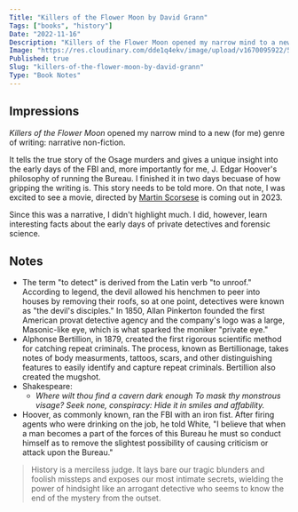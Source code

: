```yaml
---
Title: "Killers of the Flower Moon by David Grann"
Tags: ["books", "history"]
Date: "2022-11-16"
Description: "Killers of the Flower Moon opened my narrow mind to a new (for me) genre of writing: narrative non-fiction. I highly recommend."
Image: "https://res.cloudinary.com/dde1q4ekv/image/upload/v1670095922/514QUJzXGZL._AC_SY780__1_jkxu1l.jpg"
Published: true
Slug: "killers-of-the-flower-moon-by-david-grann"
Type: "Book Notes"
---
```

## Impressions
*Killers of the Flower Moon* opened my narrow mind to a new (for me) genre of writing: narrative non-fiction.

It tells the true story of the Osage murders and gives a unique insight into the early days of the FBI and, more importantly for me, J. Edgar Hoover's philosophy of running the Bureau. I finished it in two days becuase of how gripping the writing is. This story needs to be told more. On that note, I was excited to see a movie, directed by [Martin Scorsese](https://www.imdb.com/name/nm0000217/) is coming out in 2023.

Since this was a narrative, I didn't highlight much. I did, however, learn interesting facts about the early days of private detectives and forensic science.

## Notes
- The term "to detect" is derived from the Latin verb "to unroof." According to legend, the devil allowed his henchmen to peer into houses by removing their roofs, so at one point, detectives were known as "the devil's disciples." In 1850, Allan Pinkerton founded the first American provat detective agency and the company's logo was a large, Masonic-like eye, which is what sparked the moniker "private eye."
- Alphonse Bertillion, in 1879, created the first rigorous scientific method for catching repeat criminals. The process, known as Bertillionage, takes notes of body measurments, tattoos, scars, and other distinguishing features to easily identify and capture repeat criminals. Bertillion also created the mugshot.
- Shakespeare:
	- *Where wilt thou find a cavern dark enough To mask thy monstrous visage? Seek none, conspiracy: Hide it in smiles and affability.*
- Hoover, as commonly known, ran the FBI with an iron fist. After firing agents who were drinking on the job, he told White, "I believe that when a man becomes a part of the forces of this Bureau he must so conduct himself as to remove the slightest possibility of causing criticism or attack upon the Bureau."

> History is a merciless judge. It lays bare our tragic blunders and foolish missteps and exposes our most intimate secrets, wielding the power of hindsight like an arrogant detective who seems to know the end of the mystery from the outset.
